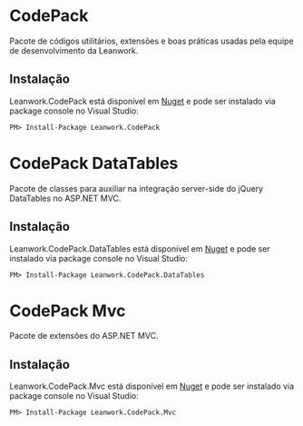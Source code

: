 # CodePack

Pacote de códigos utilitários, extensões e boas práticas usadas pela equipe de desenvolvimento da Leanwork.

## Instalação

Leanwork.CodePack está disponível em [Nuget](https://nuget.org/packages/Leanwork.Codepack/) e pode ser instalado via package console no Visual Studio:

```
PM> Install-Package Leanwork.CodePack
```

# CodePack DataTables

Pacote de classes para auxiliar na integração server-side do jQuery DataTables no ASP.NET MVC.

## Instalação


Leanwork.CodePack.DataTables está disponível em [Nuget](https://nuget.org/packages/Leanwork.CodePack.DataTables/) e pode ser instalado via package console no Visual Studio:

```
PM> Install-Package Leanwork.CodePack.DataTables
```

# CodePack Mvc

Pacote de extensões do ASP.NET MVC.

## Instalação

Leanwork.CodePack.Mvc está disponível em [Nuget](https://nuget.org/packages/Leanwork.CodePack.Mvc/) e pode ser instalado via package console no Visual Studio:

```
PM> Install-Package Leanwork.CodePack.Mvc
```
